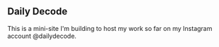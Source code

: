 ## Daily Decode
This is a mini-site I'm building to host my work so far on my Instagram account @dailydecode. 
